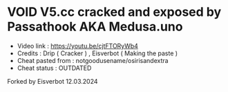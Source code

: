 # VOID V5.cc cracked and exposed by Passathook AKA Medusa.uno

+ Video link : https://youtu.be/cjtFTORyWb4
+ Credits : Drip ( Cracker ) , Eisverbot ( Making the paste )
+ Cheat pasted from : notgoodusename/osirisandextra
+ Cheat status : OUTDATED

Forked by Eisverbot 12.03.2024
